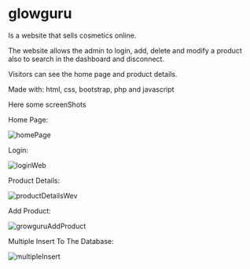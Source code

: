 # glowguru

Is a website that sells cosmetics online.

The website allows the admin to login, add, delete and modify a product also to search in the dashboard and disconnect.

Visitors can see the home page and product details.

Made with: html, css, bootstrap, php and javascript


Here some screenShots

Home Page:

![homePage](https://user-images.githubusercontent.com/112892620/213875516-42a75568-dc9f-41e9-9f0b-8b1576e73132.png)

Login:

![loginWeb](https://user-images.githubusercontent.com/112892620/213875707-4a09e2cb-15d8-4718-97b8-0f72f4e7a3e5.png)


Product Details:

![productDetailsWev](https://user-images.githubusercontent.com/112892620/213875812-9a2e3f9a-c980-4317-86be-1e7161b75bb1.png)

Add Product:

![growguruAddProduct](https://user-images.githubusercontent.com/112892620/213887283-a559229c-8438-480b-9847-27056ca7c551.png)


Multiple Insert To The Database:


![multipleInsert](https://user-images.githubusercontent.com/112892620/213887343-1a9be157-4840-46cd-b4ee-1b2bef19a666.png)
